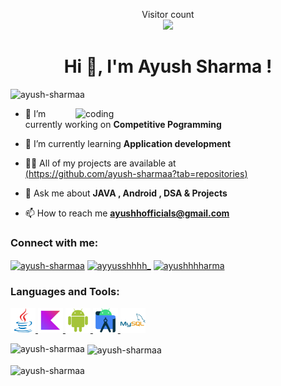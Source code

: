 <p align="center"> 
  Visitor count<br>
  <img src="https://profile-counter.glitch.me/ayush-sharmaa/count.svg" />
</p>
<h1 align="center">Hi 👋, I'm Ayush Sharma !</h1>
<p align="left"> <img src="https://komarev.com/ghpvc/?username=ayush-sharmaa&label=Profile%20views&color=0e75b6&style=flat" alt="ayush-sharmaa" /> </p>
<img align="right" alt="coding" width ="400" src="https://user-images.githubusercontent.com/46869388/89207039-b899e600-d5d7-11ea-90d0-c894383d35b4.gif">



- 🔭 I’m currently working on **Competitive Pogramming**

- 🌱 I’m currently learning **Application development**

- 👨‍💻 All of my projects are available at <br>[(https://github.com/ayush-sharmaa?tab=repositories)](https://github.com/ayush-sharmaa?tab=repositories)

- 💬 Ask me about **JAVA , Android , DSA & Projects**

- 📫 How to reach me **ayushhofficials@gmail.com**

<h3 align="left">Connect with me:</h3>
<p align="left">

<a href="https://linkedin.com/in/ayush-sharma6767/" target="blank"><img align="center" src="https://raw.githubusercontent.com/rahuldkjain/github-profile-readme-generator/master/src/images/icons/Social/linked-in-alt.svg" alt="ayush-sharmaa" height="30" width="40" /></a>
<a href="https://instagram.com/ayyusshhhh_" target="blank"><img align="center" src="https://raw.githubusercontent.com/rahuldkjain/github-profile-readme-generator/master/src/images/icons/Social/instagram.svg" alt="ayyusshhhh_" height="30" width="40" /></a>
<a href="https://www.leetcode.com/ayushhhharma" target="blank"><img align="center" src="https://raw.githubusercontent.com/rahuldkjain/github-profile-readme-generator/master/src/images/icons/Social/leet-code.svg" alt="ayushhhharma" height="30" width="40" /></a>
</p>

<h3 align="left">Languages and Tools:</h3>
<p align="left"> <a href="https://www.java.com" target="_blank" rel="noreferrer"> <img src="https://raw.githubusercontent.com/devicons/devicon/master/icons/java/java-original.svg" alt="java" width="40" height="40"/> </a> <a href="https://kotlinlang.org/" target="_blank" rel="noreferrer"> <img src="https://raw.githubusercontent.com/devicons/devicon/master/icons/kotlin/kotlin-original.svg" alt="react" width="40" height="40"/> </a> <a href="https://developer.android.com/" target="_blank" rel="noreferrer"> <img src="https://raw.githubusercontent.com/devicons/devicon/master/icons/android/android-original.svg" alt="Android" width="40" height="40"/> </a> <a href="https://developer.android.com/studio" target="_blank" rel="noreferrer"> <img src="https://raw.githubusercontent.com/devicons/devicon/master/icons/androidstudio/androidstudio-original.svg" alt="AndroidStudio" width="40" height="40"/> </a> <a href="https://www.mysql.com/" target="_blank" rel="noreferrer"> <img src="https://raw.githubusercontent.com/devicons/devicon/master/icons/mysql/mysql-original-wordmark.svg" alt="mysql" width="40" height="40"/> </a>  </p>

<p><img align="left" src="https://github-readme-stats.vercel.app/api/top-langs?username=ayush-sharmaa&show_icons=true&locale=en&layout=compact" alt="ayush-sharmaa" /></p>

<p>&nbsp;<img align="center" src="https://github-readme-stats.vercel.app/api?username=ayush-sharmaa&show_icons=true&locale=en" alt="ayush-sharmaa" /></p>

<p><img align="center" src="https://github-readme-streak-stats.herokuapp.com/?user=ayush-sharmaa&" alt="ayush-sharmaa" /></p>
